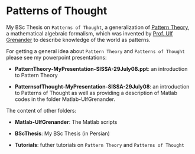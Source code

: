# Patterns of Thought

My BSc Thesis on `Patterns of Thought`, a generalization of [Pattern Theory](https://en.wikipedia.org/wiki/Pattern_theory), a mathematical algebraic formalism, which was invented by [Prof. Ulf Grenander](https://web.archive.org/web/20090122102751/http://www.dam.brown.edu/pattern/ug.html) to describe knowledge of the world as patterns.

For getting a general idea about `Pattern Theory` and `Patterns of Thought` please see my powerpoint presentations:

+ **PatternTheory-MyPresentation-SISSA-29July08.ppt**: an introduction to Pattern Theory

+ **PatternsofThought-MyPresentation-SISSA-29July08**: an introduction to Patterns of Thought as well as providing a description of Matlab codes in the folder Matlab-UlfGrenander.

The content of other folders:
+ **Matlab-UlfGrenander**: The Matlab scripts

+ **BScThesis**: My BSc Thesis (in Persian)

+ **Tutorials**: futher tutorials on `Pattern Theory` and `Patterns of Thought`
